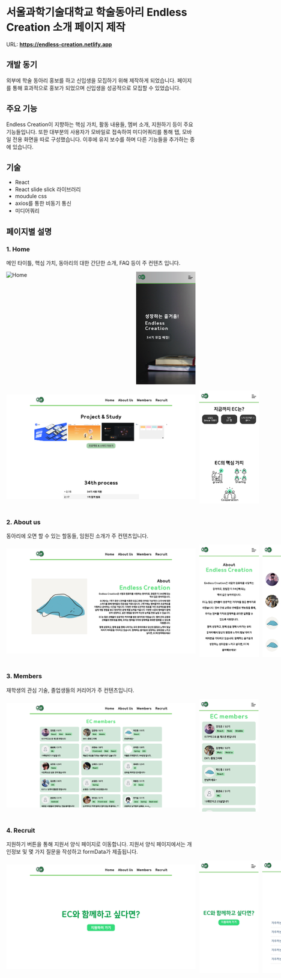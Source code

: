 # 서울과학기술대학교 학술동아리 Endless Creation 소개 페이지 제작

URL: **https://endless-creation.netlify.app**
## 개발 동기
외부에 학술 동아리 홍보를 하고 신입생을 모집하기 위해 제작하게 되었습니다. 페이지를 통해 효과적으로 홍보가 되었으며 신입생을 성공적으로 모집할 수 있었습니다.

## 주요 기능
Endless Creation이 지향하는 핵심 가치, 활동 내용들, 멤버 소개, 지원하기 등이 주요 기능들입니다. 또한 대부분의 사용자가 모바일로 접속하여 미디어쿼리를 통해 탭, 모바일 전용 화면을 따로 구성했습니다. 이후에 유지 보수를 하며 다른 기능들을 추가하는 중에 있습니다.

## 기술
* React
* React slide slick 라이브러리
* moudule css
* axios를 통한 비동기 통신
* 미디어쿼리

## 페이지별 설명
### 1. Home
메인 타이틀, 핵심 가치, 동아리의 대한 간단한 소개, FAQ 등이 주 컨텐츠 입니다.
<div style="display: flex; gap: 10px; flex-direction: row;">
    <img src="README_image/Home1.png" alt="Home" style="object-fit: contain; height:auto; width: min(550px, 100%);">
    <img src="README_image/Home1_mobile.png" alt="Home" style="object-fit: contain;height:300px;"> 
</div>
<br>

<div style="display: flex; gap: 10px; flex-direction: row;">
    <img src="README_image/Home2.png" alt="Home" style="object-fit: contain; height:auto; width: min(550px, 100%);">
    <img src="README_image/Home2_mobile.png" alt="Home" style="object-fit: contain;height:300px;">  
</div>
<br>

### 2. About us
동아리에 오면 할 수 있는 할동들, 임원진 소개가 주 컨텐츠입니다.
<div style="display: flex; gap: 10px; flex-direction: row;">
    <img src="README_image/Aboutus.png" alt="Aboutus" style="object-fit: contain; height:auto; width: min(550px, 100%);">
    <img src="README_image/Aboutus_mobile1.png" alt="Aboutus" style="object-fit: contain;height:300px;">
    <img src="README_image/Aboutus_mobile2.png" alt="Aboutus" style="object-fit: contain;height:300px;">  
</div>
<br>

### 3. Members
재학생의 관심 기술, 졸업생들의 커리어가 주 컨텐츠입니다.
<div style="display: flex; gap: 10px; flex-direction: row;">
    <img src="README_image/Members.png" alt="Members" style="object-fit: contain; height:auto; width: min(550px, 100%);">
    <img src="README_image/Members_mobile.png" alt="Members" style="object-fit: contain;height:300px;">  
</div>
<br>

### 4. Recruit
지원하기 버튼을 통해 지원서 양식 페이지로 이동합니다. 지원서 양식 페이지에서는 개인정보 및 몇 가지 질문을 작성하고 formData가 제출됩니다.

<div style="display: flex; gap: 10px; flex-direction: row;">
    <img src="README_image/Recruit.png" alt="Recruit" style="object-fit: contain; height:auto; width: min(550px, 100%);">
    <img src="README_image/Recruit_mobile1.png" alt="Recruit" style="object-fit: contain;height:300px;">
    <img src="README_image/Recruit_mobile2.png" alt="Recruit" style="object-fit: contain;height:300px;">
</div>
